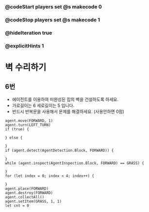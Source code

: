 ### @codeStart players set @s makecode 0
### @codeStop players set @s makecode 1

### @hideIteration true 
### @explicitHints 1


# 벽 수리하기

## 6번
- 에이전트를 이용하여 미완성된 집의 벽을 건설하도록 하세요.
- 가로길이는 6 세로길이는 5 입니다.
- 반드시 반복문을 사용해서 문제를 해결하세요. (사용안하면 0점)

```ghost
agent.move(FORWARD, 1)
agent.turn(LEFT_TURN)
if (true) {
	
} else {
	
}
if (agent.detect(AgentDetection.Block, FORWARD)) {
	
}
while (agent.inspect(AgentInspection.Block, FORWARD) == GRASS) {
	
}
for (let index = 0; index < 4; index++) {
	
}
agent.place(FORWARD)
agent.destroy(FORWARD)
agent.collectAll()
agent.setItem(GRASS, 1, 1)
let cnt = 0
```

